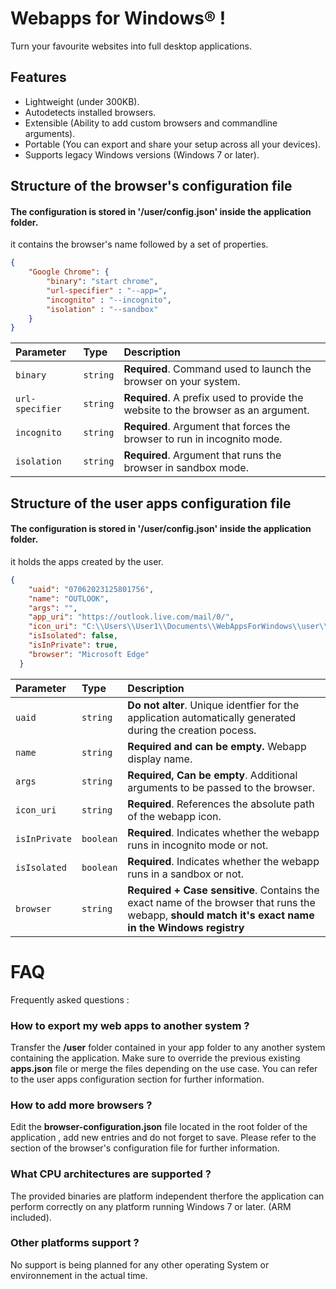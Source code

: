 

# Webapps for Windows® !
Turn your favourite websites into full desktop applications.

## Features

- Lightweight (under 300KB).
- Autodetects installed browsers.
- Extensible (Ability to add custom browsers and commandline arguments).
- Portable (You can export and share your setup across all your devices).
- Supports legacy Windows versions (Windows 7 or later).

## Structure of the browser's configuration file

#### The configuration is stored in '/user/config.json' inside the application folder.
it contains the browser's name followed by a set of properties.
```json
{
    "Google Chrome": {
        "binary": "start chrome",
        "url-specifier" : "--app=",
        "incognito" : "--incognito",
        "isolation" : "--sandbox"
    }
}
```


| Parameter | Type     | Description                |
| :-------- | :------- | :------------------------- |
| `binary` | `string` | **Required**. Command used to launch the browser on your system. |
| `url-specifier` | `string` | **Required**. A prefix used to provide the website to the browser as an argument. |
| `incognito` | `string` | **Required**. Argument that forces the browser to run in incognito mode. |
| `isolation` | `string` | **Required**. Argument that runs the browser in sandbox mode. |




## Structure of the user apps configuration file

#### The configuration is stored in '/user/config.json' inside the application folder.
it holds the apps created by the user.
```json
{
    "uaid": "07062023125801756",
    "name": "OUTLOOK",
    "args": "",
    "app_uri": "https://outlook.live.com/mail/0/",
    "icon_uri": "C:\\Users\\User1\\Documents\\WebAppsForWindows\\user\\07062023125801756.png",
    "isIsolated": false,
    "isInPrivate": true,
    "browser": "Microsoft Edge"
  }
```


| Parameter | Type     | Description                |
| :-------- | :------- | :------------------------- |
| `uaid` | `string` | **Do not alter**. Unique identfier for the application automatically generated during the creation pocess. |
| `name` | `string` | **Required and can be empty.** Webapp display name. |
| `args` | `string` | **Required, Can be empty**. Additional arguments to be passed to the browser.|
| `icon_uri` | `string` | **Required**. References the absolute path of the webapp icon. |
| `isInPrivate` | `boolean` | **Required**. Indicates whether the webapp runs in incognito mode or not. |
| `isIsolated` | `boolean` | **Required**. Indicates whether the webapp runs in a sandbox or not. |
| `browser` | `string` | **Required + Case sensitive**. Contains the exact name of the browser that runs the webapp, **should match it's exact name in the Windows registry**   |









# FAQ
Frequently asked questions :

### How to export my web apps to another system ?
Transfer the **/user** folder contained in your app folder to any another system containing the application.
Make sure to override the previous existing **apps.json** file or merge the files depending on the use case.
You can refer to the user apps configuration section for further information.

### How to add more browsers ?
Edit the **browser-configuration.json** file located in the root folder of the application , add new entries and do not forget to save.
Please refer to the section of the browser's configuration file for further information.

### What CPU architectures are supported ?
The provided binaries are platform independent therfore the application can perform correctly on any platform running Windows 7 or later. (ARM included).

### Other platforms support ?
No support is being planned for any other operating System or environnement in the actual  time.
